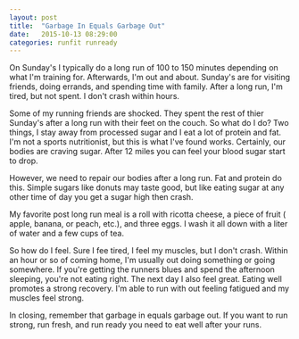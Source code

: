 ```yaml
---
layout: post
title:  "Garbage In Equals Garbage Out"
date:   2015-10-13 08:29:00
categories: runfit runready
---
```


On Sunday's I typically do a long run of 100 to 150 minutes depending on what I'm training for. Afterwards, I'm out and about. Sunday's are for visiting friends, doing errands, and spending time with family. After a long run, I'm tired, but not spent. I don't crash within hours.

Some of my running friends are shocked. They spent the rest of thier Sunday's after a long run with their feet on the couch. So what do I do? Two things, I stay away from processed sugar and I eat a lot of protein and fat. I'm not a sports nutritionist, but this is what I've found works. Certainly, our bodies are craving sugar. After 12 miles you can feel your blood sugar start to drop.

However, we need to repair our bodies after a long run. Fat and protein do this. Simple sugars like donuts may taste good, but like eating sugar at any other time of day you get a sugar high then crash.

My favorite post long run meal is a roll with ricotta cheese, a piece of fruit ( apple, banana, or peach, etc.), and three eggs. I wash it all down with a liter of water and a few cups of tea.

So how do I feel. Sure I fee tired, I feel my muscles, but I don't crash. Within an hour or so of coming home, I'm usually out doing something or going somewhere. If you're getting the runners blues and spend the afternoon sleeping, you're not eating right. The next day I also feel great. Eating well promotes a strong recovery. I'm able to run with out feeling fatigued and my muscles feel strong.

In closing, remember that garbage in equals garbage out. If you want to run strong, run fresh, and run ready you need to eat well after your runs.



